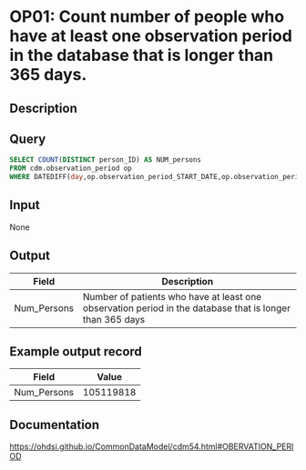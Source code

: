 <!---
Group:observation period
Name:OP01 Count number of people who have at least one observation period in the database that is longer than 365 days.
Author: Alberto Labarga
CDM Version: 5.4
-->

# OP01: Count number of people who have at least one observation period in the database that is longer than 365 days.

## Description
## Query
```sql
SELECT COUNT(DISTINCT person_ID) AS NUM_persons
FROM cdm.observation_period op
WHERE DATEDIFF(day,op.observation_period_START_DATE,op.observation_period_END_DATE) >= 365;
```

## Input

None

## Output

|  Field |  Description |
| --- | --- |
| Num_Persons | Number of patients who have at least one observation period in the database that is longer than 365 days |

## Example output record

|  Field |  Value |
| --- | --- |
| Num_Persons | 105119818 |


## Documentation
https://ohdsi.github.io/CommonDataModel/cdm54.html#OBERVATION_PERIOD
